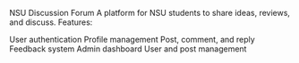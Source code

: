 NSU Discussion Forum
A platform for NSU students to share ideas, reviews, and discuss.
Features:

User authentication
Profile management
Post, comment, and reply
Feedback system
Admin dashboard
User and post management
